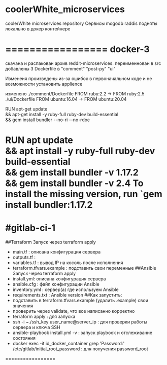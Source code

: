 # coolerWhite_microservices
coolerWhite microservices repository
Сервисы mogodb raddis подняты локально в докер контейнере

=================
docker-3
=================
скачана и распакован архив reddit-microservices. переименнован в src
добавлены 3 Dockerfile в "comment" "post-py" "ui"

Изменеия произведены из-за ошибок в первоначальном коде и не возможности установить applience

изменено
./comment/Dockerfile
FROM ruby:2.2 -> FROM ruby:2.5
./ui/Dockerfile
FROM ubuntu:16.04 -> FROM ubuntu:20.04

RUN apt-get update \
 && apt-get install -y ruby-full ruby-dev build-essential \
 && gem install bundler --no-ri --no-rdoc

RUN apt update \
    && apt install -y ruby-full ruby-dev build-essential \
    && gem install bundler -v 1.17.2 \
    && gem install bundler -v 2.4
To install the missing version, run `gem install bundler:1.17.2
=================
#gitlab-ci-1
=================

 ##Terraform
 Запуск через terraform apply
  - main.tf : описана конфигурация сервера
  - outputs.tf :
  - variables.tf : вывод IP на косоль после исполнения
  - terraform.tfvars.example : подставить свои переменные
 ##Ansible
 Запуск через terraform apply
  - install.yml: описана конфигурация сервера
  - ansible.cfg : файл конфигурации Ansible
  - inventory.yml : сервер(а) где используем Ansible
  - requirements.txt : Ansible version
 ##Как запустить:
  - подставить в terraform.tfvars.example (удалить .example) свои значения
  - проверить через validate, что все написанно корректно
  - terraform apply : для запуска
  - ssh -i ~./ssh_key user_name@server_ip : для проверки работы сервера и ключа SSH
  - ansible-playbook install.yml -v : запуск playbook и отслеживание состояния
  - docker exec -it id_docker_container grep 'Password:' /etc/gitlab/initial_root_password : для получения password_root

=================
